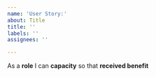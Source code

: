 ```yaml
---
name: 'User Story:'
about: Title
title: ''
labels: ''
assignees: ''

---
```


As a **role** I can **capacity** so that **received benefit**
